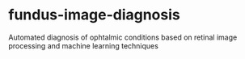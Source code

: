fundus-image-diagnosis
======================

Automated diagnosis of ophtalmic conditions based on retinal image processing and machine learning techniques
